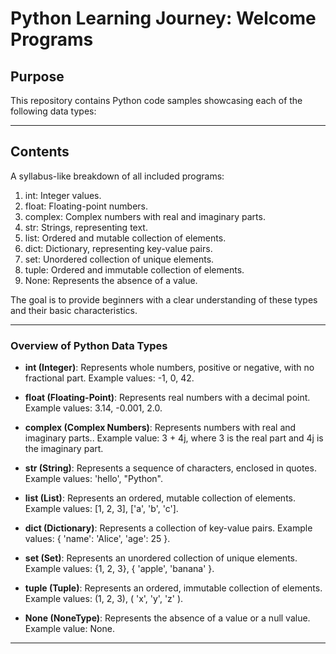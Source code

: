 # **Python Learning Journey: Welcome Programs**

## **Purpose**
This repository contains Python code samples showcasing each of the following data types:

---

## **Contents**
A syllabus-like breakdown of all included programs:

1) int: Integer values.
2) float: Floating-point numbers.
3) complex: Complex numbers with real and imaginary parts.
4) str: Strings, representing text.
5) list: Ordered and mutable collection of elements.
6) dict: Dictionary, representing key-value pairs.
7) set: Unordered collection of unique elements.
8) tuple: Ordered and immutable collection of elements.
9) None: Represents the absence of a value.

The goal is to provide beginners with a clear understanding of these types and their basic characteristics.


---

### **Overview of Python Data Types**
- **int (Integer)**:
Represents whole numbers, positive or negative, with no fractional part.
Example values: -1, 0, 42.

- **float (Floating-Point)**:
Represents real numbers with a decimal point.
Example values: 3.14, -0.001, 2.0.

- **complex (Complex Numbers)**: Represents numbers with real and imaginary parts..
Example value: 3 + 4j, where 3 is the real part and 4j is the imaginary part.

- **str (String)**: Represents a sequence of characters, enclosed in quotes.
Example values: 'hello', "Python".

- **list (List)**: Represents an ordered, mutable collection of elements.
Example values: [1, 2, 3], ['a', 'b', 'c'].

- **dict (Dictionary)**: Represents a collection of key-value pairs.
Example values: { 'name': 'Alice', 'age': 25 }.

- **set (Set)**: Represents an unordered collection of unique elements.
Example values: {1, 2, 3}, { 'apple', 'banana' }.

- **tuple (Tuple)**: Represents an ordered, immutable collection of elements.
Example values: (1, 2, 3), ( 'x', 'y', 'z' ).

- **None (NoneType)**: Represents the absence of a value or a null value.
Example value: None.

---